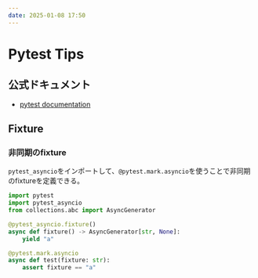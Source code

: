 ```yaml
---
date: 2025-01-08 17:50
---
```


# Pytest Tips

## 公式ドキュメント

* [pytest documentation](https://docs.pytest.org/en/stable/)

## Fixture

### 非同期のfixture

`pytest_asyncio`をインポートして、`@pytest.mark.asyncio`を使うことで非同期のfixtureを定義できる。

```python
import pytest
import pytest_asyncio
from collections.abc import AsyncGenerator

@pytest_asyncio.fixture()
async def fixture() -> AsyncGenerator[str, None]:
    yield "a"

@pytest.mark.asyncio
async def test(fixture: str):
    assert fixture == "a"
```
